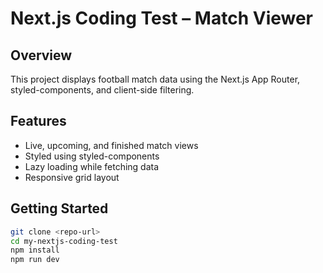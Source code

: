 # Next.js Coding Test – Match Viewer

## Overview

This project displays football match data using the Next.js App Router, styled-components, and client-side filtering.

## Features

- Live, upcoming, and finished match views
- Styled using styled-components
- Lazy loading while fetching data
- Responsive grid layout

## Getting Started

```bash
git clone <repo-url>
cd my-nextjs-coding-test
npm install
npm run dev
```
